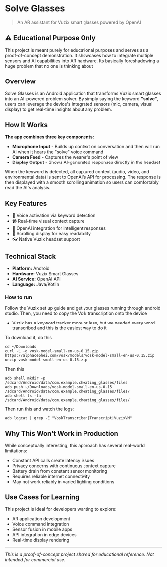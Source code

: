 # Solve Glasses

> An AR assistant for Vuzix smart glasses powered by OpenAI

## ⚠️ Educational Purpose Only

This project is meant purely for educational purposes and serves as a proof-of-concept demonstration. It showcases how to integrate multiple sensors and AI capabilities into AR hardware.
Its basically foreshadowing a huge problem that no one is thinking about

## Overview

Solve Glasses is an Android application that transforms Vuzix smart glasses into an AI-powered problem solver. By simply saying the keyword **"solve"**, users can leverage the device's integrated sensors (mic, camera, visual display) to get real-time insights about any problem.

## How It Works

**The app combines three key components:**

- **Microphone Input** - Builds up context on conversation and then will run AI when it hears the "solve" voice command
- **Camera Feed** - Captures the wearer's point of view
- **Display Output** - Shows AI-generated responses directly in the headset

When the keyword is detected, all captured context (audio, video, and environmental data) is sent to OpenAI's API for processing. The response is then displayed with a smooth scrolling animation so users can comfortably read the AI's analysis.

## Key Features

- 🎤 Voice activation via keyword detection
- 📹 Real-time visual context capture
- 🤖 OpenAI integration for intelligent responses
- 📜 Scrolling display for easy readability
- 👓 Native Vuzix headset support

## Technical Stack

- **Platform:** Android
- **Hardware:** Vuzix Smart Glasses
- **AI Service:** OpenAI API
- **Language:** Java/Kotlin


### How to run
Follow the Vuzix set up guide and get your glasses running through android studio. Then, you need to copy the Volk transcription onto the device
- Vuzix has a keyword tracker more or less, but we needed every word transcribed and this is the easiest way to do it

To download it, do this
```
cd ~/Downloads
curl -L -o vosk-model-small-en-us-0.15.zip https://alphacephei.com/vosk/models/vosk-model-small-en-us-0.15.zip
unzip vosk-model-small-en-us-0.15.zip
```

Then this
```
adb shell mkdir -p /sdcard/Android/data/com.example.cheating_glasses/files
adb push ~/Downloads/vosk-model-small-en-us-0.15 /sdcard/Android/data/com.example.cheating_glasses/files/
adb shell ls -la /sdcard/Android/data/com.example.cheating_glasses/files/
```

Then run this and watch the logs:
```
adb logcat | grep -E "VoskTranscriber|Transcript|VuzixVM"
```

## Why This Won't Work in Production

While conceptually interesting, this approach has several real-world limitations:

- Constant API calls create latency issues
- Privacy concerns with continuous context capture
- Battery drain from constant sensor monitoring
- Requires reliable internet connectivity
- May not work reliably in varied lighting conditions

## Use Cases for Learning

This project is ideal for developers wanting to explore:

- AR application development
- Voice command integration
- Sensor fusion in mobile apps
- API integration in edge devices
- Real-time display rendering

---

*This is a proof-of-concept project shared for educational reference. Not intended for commercial use.*
